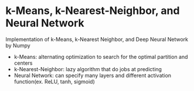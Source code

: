 # k-Means, k-Nearest-Neighbor, and Neural Network
Implementation of k-Means, k-Nearest Neighbor, and Deep Neural Network by Numpy

- k-Means: alternating optimization to search for the optimal partition and centers
- k-Nearest-Neighbor: lazy algorithm that do jobs at predicting
- Neural Network: can specify many layers and different activation function(ex. ReLU, tanh, sigmoid)

